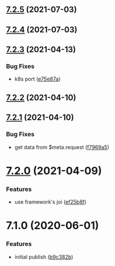 ## [7.2.5](https://github.com/softwaregroup-bg/ut-port-slack/compare/v7.2.4...v7.2.5) (2021-07-03)



## [7.2.4](https://github.com/softwaregroup-bg/ut-port-slack/compare/v7.2.3...v7.2.4) (2021-07-03)



## [7.2.3](https://github.com/softwaregroup-bg/ut-port-slack/compare/v7.2.2...v7.2.3) (2021-04-13)


### Bug Fixes

* k8s port ([e75e87a](https://github.com/softwaregroup-bg/ut-port-slack/commit/e75e87ae39ad955497722419a70458c022c53d47))



## [7.2.2](https://github.com/softwaregroup-bg/ut-port-slack/compare/v7.2.1...v7.2.2) (2021-04-10)



## [7.2.1](https://github.com/softwaregroup-bg/ut-port-slack/compare/v7.2.0...v7.2.1) (2021-04-10)


### Bug Fixes

* get data from $meta.request ([f7969a5](https://github.com/softwaregroup-bg/ut-port-slack/commit/f7969a5087684ec1f7e91425da51aedeb7d0993d))



# [7.2.0](https://github.com/softwaregroup-bg/ut-port-slack/compare/v7.1.0...v7.2.0) (2021-04-09)


### Features

* use framework's joi ([ef25b8f](https://github.com/softwaregroup-bg/ut-port-slack/commit/ef25b8f7fc6951447fadc07c7c316a55117305ef))



# 7.1.0 (2020-06-01)


### Features

* initial publish ([b9c382b](https://github.com/softwaregroup-bg/ut-port-slack/commit/b9c382b72e7f7aea4e9f9ab99d38af5fc4a5eb9b))



